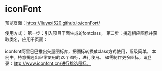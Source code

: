 # iconFont
预览页面：https://liuyuxi520.github.io/iconFont/

使用方式：
第一步：引入项目下面生成的fontclass。<link rel="stylesheet" type="text/css" href="iconfont.css">
第二步：挑选相应图标并获取类名，应用于页面：<i class="iconfont icon-xxx"></i>

####
iconfont阿里巴巴推出矢量图标库，把图标转换成class方式使用，超级简单。
本例中，特意挑选出经常使用的20个图标，进行使用。
如需制作更多图标，请登录：http://www.iconfont.cn/进行挑选图标。